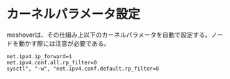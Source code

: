 # カーネルパラメータ設定

meshoverは、その仕組み上以下のカーネルパラメータを自動で設定する。ノードを動かす際には注意が必要である。

```
net.ipv4.ip_forward=1
net.ipv4.conf.all.rp_filter=0
sysctl", "-w", "net.ipv4.conf.default.rp_filter=0
```
